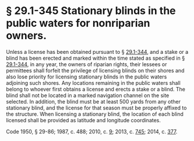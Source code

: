 # § 29.1-345 Stationary blinds in the public waters for nonriparian owners.

<p>Unless a license has been obtained pursuant to § <a href='http://law.lis.virginia.gov/vacode/29.1-344/'>29.1-344</a>, and a stake or a blind has been erected and marked within the time stated as specified in § <a href='http://law.lis.virginia.gov/vacode/29.1-344/'>29.1-344</a>, in any year, the owners of riparian rights, their lessees or permittees shall forfeit the privilege of licensing blinds on their shores and also lose priority for licensing stationary blinds in the public waters adjoining such shores. Any locations remaining in the public waters shall belong to whoever first obtains a license and erects a stake or a blind. The blind shall not be located in a marked navigation channel on the site selected. In addition, the blind must be at least 500 yards from any other stationary blind, and the license for that season must be properly affixed to the structure. When licensing a stationary blind, the location of each blind licensed shall be provided as latitude and longitude coordinates.</p><p>Code 1950, § 29-86; 1987, c. 488; 2010, c. <a href='http://lis.virginia.gov/cgi-bin/legp604.exe?101+ful+CHAP0009'>9</a>; 2013, c. <a href='http://lis.virginia.gov/cgi-bin/legp604.exe?131+ful+CHAP0745'>745</a>; 2014, c. <a href='http://lis.virginia.gov/cgi-bin/legp604.exe?141+ful+CHAP0377'>377</a>.</p>